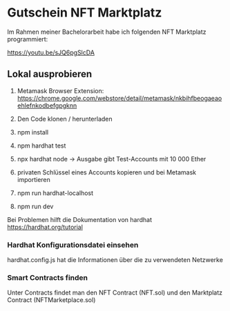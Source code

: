 # Gutschein NFT Marktplatz

Im Rahmen meiner Bachelorarbeit habe ich folgenden NFT Marktplatz programmiert:

https://youtu.be/sJQ6pgSlcDA

## Lokal ausprobieren

1. Metamask Browser Extension:
https://chrome.google.com/webstore/detail/metamask/nkbihfbeogaeaoehlefnkodbefgpgknn

2. Den Code klonen / herunterladen
3. npm install
4. npm hardhat test
5. npx hardhat node -> Ausgabe gibt Test-Accounts mit 10 000 Ether
6. privaten Schlüssel eines Accounts kopieren und bei Metamask importieren
6. npm run hardhat-localhost
7. npm run dev

Bei Problemen hilft die Dokumentation von hardhat 
https://hardhat.org/tutorial

### Hardhat Konfigurationsdatei einsehen

hardhat.config.js hat die Informationen über die zu verwendeten Netzwerke

### Smart Contracts finden

Unter Contracts findet man den NFT Contract (NFT.sol) und den Marktplatz Contract (NFTMarketplace.sol)
